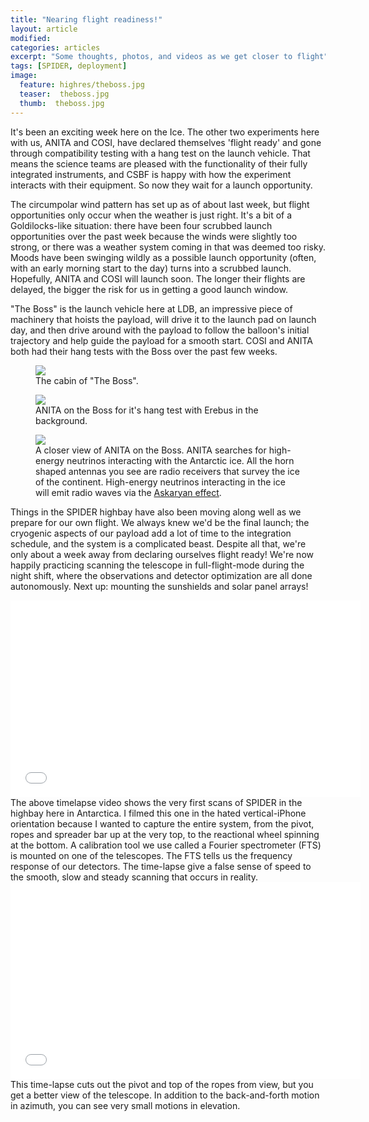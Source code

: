 ```yaml
---
title: "Nearing flight readiness!"
layout: article
modified:
categories: articles
excerpt: "Some thoughts, photos, and videos as we get closer to flight"
tags: [SPIDER, deployment]
image:
  feature: highres/theboss.jpg
  teaser:  theboss.jpg
  thumb:  theboss.jpg
---
```


It's been an exciting week here on the Ice.  The other two experiments here with us, ANITA and COSI, have declared themselves 'flight ready' and gone through compatibility testing with a hang test on the launch vehicle. That means the science teams are pleased with the functionality of their fully integrated instruments, and CSBF is happy with how the experiment interacts with their equipment. So now they wait for a launch opportunity. 

The circumpolar wind pattern has set up as of about last week, but flight opportunities only occur when the weather is just right. It's a bit of a Goldilocks-like situation: there have been four scrubbed launch opportunities over the past week because the winds were slightly too strong, or there was a weather system coming in that was deemed too risky. Moods have been swinging wildly as a possible launch opportunity (often, with an early morning start to the day) turns into a scrubbed launch. Hopefully, ANITA and COSI will launch soon. The longer their flights are delayed, the bigger the risk for us in getting a good launch window. 

"The Boss" is the launch vehicle here at LDB, an impressive piece of machinery that hoists the payload, will drive it to the launch pad on launch day, and then drive around with the payload to follow the balloon's initial trajectory and help guide the payload for a smooth start. COSI and ANITA both had their hang tests with the Boss over the past few weeks.

<figure>
        <a href="{{ site.url }}/images/highres/theboss.jpg"><img src="{{ site.url }}/images/theboss.jpg"></a>
        <figcaption>The cabin of "The Boss".</figcaption>
</figure>

<figure>
        <a href="{{ site.url }}/images/highres/anita_on_the_boss2.jpg"><img src="{{ site.url }}/images/anita_on_the_boss2.jpg"></a>
        <figcaption>ANITA on the Boss for it's hang test with Erebus in the background.</figcaption>
</figure>

<figure>
        <a href="{{ site.url }}/images/highres/anita_on_the_boss1.jpg"><img src="{{ site.url }}/images/anita_on_the_boss1.jpg"></a>
        <figcaption>A closer view of ANITA on the Boss.  ANITA searches for high-energy neutrinos interacting with the Antarctic ice. All the horn shaped antennas you see are radio receivers that survey the ice of the continent.  High-energy neutrinos interacting in the ice will emit radio waves via the <a href="http://en.wikipedia.org/wiki/Askaryan_effect">Askaryan effect</a>.</figcaption>
</figure>


Things in the SPIDER highbay have also been moving along well as we prepare for our own flight. We always knew we'd be the final launch; the cryogenic aspects of our payload add a lot of time to the integration schedule, and the system is a complicated beast. Despite all that, we're only about a week away from declaring ourselves flight ready! We're now happily practicing scanning the telescope in full-flight-mode during the night shift, where the observations and detector optimization are all done autonomously. Next up: mounting the sunshields and solar panel arrays!    


<iframe width="560" height="315" src="//www.youtube.com/embed/c2X9um6qdPA" frameborder="0" allowfullscreen></iframe>
The above timelapse video shows the very first scans of SPIDER in the highbay here in Antarctica. I filmed this one in the hated vertical-iPhone orientation because I wanted to capture the entire system, from the pivot, ropes and spreader bar up at the very top, to the reactional wheel spinning at the bottom. A calibration tool we use called a Fourier spectrometer (FTS) is mounted on one of the telescopes. The FTS tells us the frequency response of our detectors. The time-lapse give a false sense of speed to the smooth, slow and steady scanning that occurs in reality.  

<iframe width="560" height="315" src="//www.youtube.com/embed/0Igg9i0vR1g" frameborder="0" allowfullscreen></iframe>
This time-lapse cuts out the pivot and top of the ropes from view, but you get a better view of the telescope. In addition to the back-and-forth motion in azimuth, you can see very small motions in elevation. 
